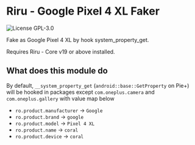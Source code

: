# Riru - Google Pixel 4 XL Faker

![License GPL-3.0](https://img.shields.io/badge/license-GPLv3.0-green.svg)

Fake as Google Pixel 4 XL by hook system_property_get.

Requires Riru - Core v19 or above installed.

## What does this module do	

By default, `__system_property_get` (`android::base::GetProperty` on Pie+) will be hooked in packages except `com.oneplus.camera` and `com.oneplus.gallery` with value map below	

* `ro.product.manufacturer` -> `Google`
* `ro.product.brand` -> `google`
* `ro.product.model` -> `Pixel 4 XL`
* `ro.product.name` -> `coral`
* `ro.product.device` -> `coral`